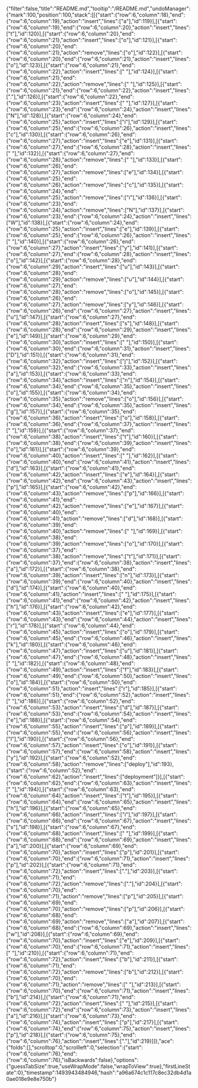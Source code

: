 {"filter":false,"title":"README.md","tooltip":"/README.md","undoManager":{"mark":100,"position":100,"stack":[[{"start":{"row":6,"column":18},"end":{"row":6,"column":19},"action":"insert","lines":["a"],"id":119}],[{"start":{"row":6,"column":19},"end":{"row":6,"column":20},"action":"insert","lines":["t"],"id":120}],[{"start":{"row":6,"column":20},"end":{"row":6,"column":21},"action":"insert","lines":["o"],"id":121}],[{"start":{"row":6,"column":20},"end":{"row":6,"column":21},"action":"remove","lines":["o"],"id":122}],[{"start":{"row":6,"column":20},"end":{"row":6,"column":21},"action":"insert","lines":["o"],"id":123}],[{"start":{"row":6,"column":21},"end":{"row":6,"column":22},"action":"insert","lines":[" "],"id":124}],[{"start":{"row":6,"column":21},"end":{"row":6,"column":22},"action":"remove","lines":[" "],"id":125}],[{"start":{"row":6,"column":21},"end":{"row":6,"column":22},"action":"insert","lines":["."],"id":126}],[{"start":{"row":6,"column":22},"end":{"row":6,"column":23},"action":"insert","lines":[" "],"id":127}],[{"start":{"row":6,"column":23},"end":{"row":6,"column":24},"action":"insert","lines":["N"],"id":128}],[{"start":{"row":6,"column":24},"end":{"row":6,"column":25},"action":"insert","lines":["i"],"id":129}],[{"start":{"row":6,"column":25},"end":{"row":6,"column":26},"action":"insert","lines":["c"],"id":130}],[{"start":{"row":6,"column":26},"end":{"row":6,"column":27},"action":"insert","lines":["e"],"id":131}],[{"start":{"row":6,"column":27},"end":{"row":6,"column":28},"action":"insert","lines":[" "],"id":132}],[{"start":{"row":6,"column":27},"end":{"row":6,"column":28},"action":"remove","lines":[" "],"id":133}],[{"start":{"row":6,"column":26},"end":{"row":6,"column":27},"action":"remove","lines":["e"],"id":134}],[{"start":{"row":6,"column":25},"end":{"row":6,"column":26},"action":"remove","lines":["c"],"id":135}],[{"start":{"row":6,"column":24},"end":{"row":6,"column":25},"action":"remove","lines":["i"],"id":136}],[{"start":{"row":6,"column":23},"end":{"row":6,"column":24},"action":"remove","lines":["N"],"id":137}],[{"start":{"row":6,"column":23},"end":{"row":6,"column":24},"action":"insert","lines":["W"],"id":138}],[{"start":{"row":6,"column":24},"end":{"row":6,"column":25},"action":"insert","lines":["e"],"id":139}],[{"start":{"row":6,"column":25},"end":{"row":6,"column":26},"action":"insert","lines":[" "],"id":140}],[{"start":{"row":6,"column":26},"end":{"row":6,"column":27},"action":"insert","lines":["y"],"id":141}],[{"start":{"row":6,"column":27},"end":{"row":6,"column":28},"action":"insert","lines":["o"],"id":142}],[{"start":{"row":6,"column":28},"end":{"row":6,"column":29},"action":"insert","lines":["u"],"id":143}],[{"start":{"row":6,"column":28},"end":{"row":6,"column":29},"action":"remove","lines":["u"],"id":144}],[{"start":{"row":6,"column":27},"end":{"row":6,"column":28},"action":"remove","lines":["o"],"id":145}],[{"start":{"row":6,"column":26},"end":{"row":6,"column":27},"action":"remove","lines":["y"],"id":146}],[{"start":{"row":6,"column":26},"end":{"row":6,"column":27},"action":"insert","lines":["u"],"id":147}],[{"start":{"row":6,"column":27},"end":{"row":6,"column":28},"action":"insert","lines":["s"],"id":148}],[{"start":{"row":6,"column":28},"end":{"row":6,"column":29},"action":"insert","lines":["e"],"id":149}],[{"start":{"row":6,"column":29},"end":{"row":6,"column":30},"action":"insert","lines":[" "],"id":150}],[{"start":{"row":6,"column":30},"end":{"row":6,"column":31},"action":"insert","lines":["D"],"id":151}],[{"start":{"row":6,"column":31},"end":{"row":6,"column":32},"action":"insert","lines":["j"],"id":152}],[{"start":{"row":6,"column":32},"end":{"row":6,"column":33},"action":"insert","lines":["a"],"id":153}],[{"start":{"row":6,"column":33},"end":{"row":6,"column":34},"action":"insert","lines":["n"],"id":154}],[{"start":{"row":6,"column":34},"end":{"row":6,"column":35},"action":"insert","lines":["o"],"id":155}],[{"start":{"row":6,"column":34},"end":{"row":6,"column":35},"action":"remove","lines":["o"],"id":156}],[{"start":{"row":6,"column":34},"end":{"row":6,"column":35},"action":"insert","lines":["g"],"id":157}],[{"start":{"row":6,"column":35},"end":{"row":6,"column":36},"action":"insert","lines":["o"],"id":158}],[{"start":{"row":6,"column":36},"end":{"row":6,"column":37},"action":"insert","lines":[" "],"id":159}],[{"start":{"row":6,"column":37},"end":{"row":6,"column":38},"action":"insert","lines":["t"],"id":160}],[{"start":{"row":6,"column":38},"end":{"row":6,"column":39},"action":"insert","lines":["o"],"id":161}],[{"start":{"row":6,"column":39},"end":{"row":6,"column":40},"action":"insert","lines":[" "],"id":162}],[{"start":{"row":6,"column":40},"end":{"row":6,"column":41},"action":"insert","lines":["d"],"id":163}],[{"start":{"row":6,"column":41},"end":{"row":6,"column":42},"action":"insert","lines":["e"],"id":164}],[{"start":{"row":6,"column":42},"end":{"row":6,"column":43},"action":"insert","lines":["p"],"id":165}],[{"start":{"row":6,"column":42},"end":{"row":6,"column":43},"action":"remove","lines":["p"],"id":166}],[{"start":{"row":6,"column":41},"end":{"row":6,"column":42},"action":"remove","lines":["e"],"id":167}],[{"start":{"row":6,"column":40},"end":{"row":6,"column":41},"action":"remove","lines":["d"],"id":168}],[{"start":{"row":6,"column":39},"end":{"row":6,"column":40},"action":"remove","lines":[" "],"id":169}],[{"start":{"row":6,"column":38},"end":{"row":6,"column":39},"action":"remove","lines":["o"],"id":170}],[{"start":{"row":6,"column":37},"end":{"row":6,"column":38},"action":"remove","lines":["t"],"id":171}],[{"start":{"row":6,"column":37},"end":{"row":6,"column":38},"action":"insert","lines":["a"],"id":172}],[{"start":{"row":6,"column":38},"end":{"row":6,"column":39},"action":"insert","lines":["n"],"id":173}],[{"start":{"row":6,"column":39},"end":{"row":6,"column":40},"action":"insert","lines":["d"],"id":174}],[{"start":{"row":6,"column":40},"end":{"row":6,"column":41},"action":"insert","lines":[" "],"id":175}],[{"start":{"row":6,"column":41},"end":{"row":6,"column":42},"action":"insert","lines":["h"],"id":176}],[{"start":{"row":6,"column":42},"end":{"row":6,"column":43},"action":"insert","lines":["e"],"id":177}],[{"start":{"row":6,"column":43},"end":{"row":6,"column":44},"action":"insert","lines":["r"],"id":178}],[{"start":{"row":6,"column":44},"end":{"row":6,"column":45},"action":"insert","lines":["o"],"id":179}],[{"start":{"row":6,"column":45},"end":{"row":6,"column":46},"action":"insert","lines":["k"],"id":180}],[{"start":{"row":6,"column":46},"end":{"row":6,"column":47},"action":"insert","lines":["u"],"id":181}],[{"start":{"row":6,"column":47},"end":{"row":6,"column":48},"action":"insert","lines":[" "],"id":182}],[{"start":{"row":6,"column":48},"end":{"row":6,"column":49},"action":"insert","lines":["f"],"id":183}],[{"start":{"row":6,"column":49},"end":{"row":6,"column":50},"action":"insert","lines":["o"],"id":184}],[{"start":{"row":6,"column":50},"end":{"row":6,"column":51},"action":"insert","lines":["r"],"id":185}],[{"start":{"row":6,"column":51},"end":{"row":6,"column":52},"action":"insert","lines":[" "],"id":186}],[{"start":{"row":6,"column":52},"end":{"row":6,"column":53},"action":"insert","lines":["d"],"id":187}],[{"start":{"row":6,"column":53},"end":{"row":6,"column":54},"action":"insert","lines":["e"],"id":188}],[{"start":{"row":6,"column":54},"end":{"row":6,"column":55},"action":"insert","lines":["p"],"id":189}],[{"start":{"row":6,"column":55},"end":{"row":6,"column":56},"action":"insert","lines":["l"],"id":190}],[{"start":{"row":6,"column":56},"end":{"row":6,"column":57},"action":"insert","lines":["o"],"id":191}],[{"start":{"row":6,"column":57},"end":{"row":6,"column":58},"action":"insert","lines":["y"],"id":192}],[{"start":{"row":6,"column":52},"end":{"row":6,"column":58},"action":"remove","lines":["deploy"],"id":193},{"start":{"row":6,"column":52},"end":{"row":6,"column":62},"action":"insert","lines":["deployment"]}],[{"start":{"row":6,"column":62},"end":{"row":6,"column":63},"action":"insert","lines":[" "],"id":194}],[{"start":{"row":6,"column":63},"end":{"row":6,"column":64},"action":"insert","lines":["t"],"id":195}],[{"start":{"row":6,"column":64},"end":{"row":6,"column":65},"action":"insert","lines":["h"],"id":196}],[{"start":{"row":6,"column":65},"end":{"row":6,"column":66},"action":"insert","lines":["i"],"id":197}],[{"start":{"row":6,"column":66},"end":{"row":6,"column":67},"action":"insert","lines":["s"],"id":198}],[{"start":{"row":6,"column":67},"end":{"row":6,"column":68},"action":"insert","lines":[" "],"id":199}],[{"start":{"row":6,"column":68},"end":{"row":6,"column":69},"action":"insert","lines":["a"],"id":200}],[{"start":{"row":6,"column":69},"end":{"row":6,"column":70},"action":"insert","lines":["p"],"id":201}],[{"start":{"row":6,"column":70},"end":{"row":6,"column":71},"action":"insert","lines":["p"],"id":202}],[{"start":{"row":6,"column":71},"end":{"row":6,"column":72},"action":"insert","lines":["."],"id":203}],[{"start":{"row":6,"column":71},"end":{"row":6,"column":72},"action":"remove","lines":["."],"id":204}],[{"start":{"row":6,"column":70},"end":{"row":6,"column":71},"action":"remove","lines":["p"],"id":205}],[{"start":{"row":6,"column":69},"end":{"row":6,"column":70},"action":"remove","lines":["p"],"id":206}],[{"start":{"row":6,"column":68},"end":{"row":6,"column":69},"action":"remove","lines":["a"],"id":207}],[{"start":{"row":6,"column":68},"end":{"row":6,"column":69},"action":"insert","lines":["w"],"id":208}],[{"start":{"row":6,"column":69},"end":{"row":6,"column":70},"action":"insert","lines":["e"],"id":209}],[{"start":{"row":6,"column":70},"end":{"row":6,"column":71},"action":"insert","lines":[" "],"id":210}],[{"start":{"row":6,"column":71},"end":{"row":6,"column":72},"action":"insert","lines":["b"],"id":211}],[{"start":{"row":6,"column":71},"end":{"row":6,"column":72},"action":"remove","lines":["b"],"id":212}],[{"start":{"row":6,"column":70},"end":{"row":6,"column":71},"action":"remove","lines":[" "],"id":213}],[{"start":{"row":6,"column":70},"end":{"row":6,"column":71},"action":"insert","lines":["b"],"id":214}],[{"start":{"row":6,"column":71},"end":{"row":6,"column":72},"action":"insert","lines":[" "],"id":215}],[{"start":{"row":6,"column":72},"end":{"row":6,"column":73},"action":"insert","lines":["a"],"id":216}],[{"start":{"row":6,"column":73},"end":{"row":6,"column":74},"action":"insert","lines":["p"],"id":217}],[{"start":{"row":6,"column":74},"end":{"row":6,"column":75},"action":"insert","lines":["p"],"id":218}],[{"start":{"row":6,"column":75},"end":{"row":6,"column":76},"action":"insert","lines":["."],"id":219}]]},"ace":{"folds":[],"scrolltop":0,"scrollleft":0,"selection":{"start":{"row":6,"column":76},"end":{"row":6,"column":76},"isBackwards":false},"options":{"guessTabSize":true,"useWrapMode":false,"wrapToView":true},"firstLineState":0},"timestamp":1493943484946,"hash":"a96a674c1c117c8ec32db4d1a0ae018e9e8e750b"}